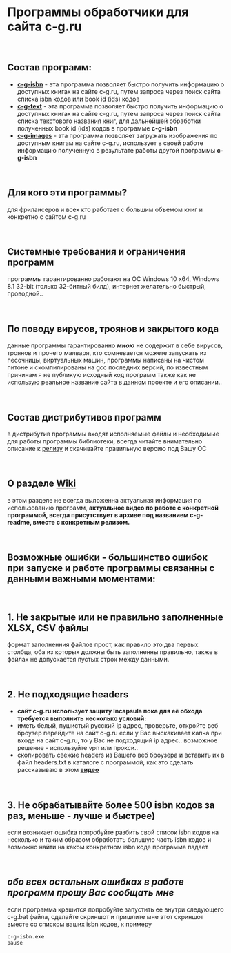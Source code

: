 # Программы обработчики для сайта c-g.ru

<br>

## Состав программ: 
- **[c-g-isbn](https://github.com/itz0/c-g.ru/tree/main/c-g-isbn)** - эта программа позволяет быстро получить информацию о доступных книгах на сайте c-g.ru, путем запроса через поиск сайта списка isbn кодов или book id (ids) кодов 
- **[c-g-text](https://github.com/itz0/c-g.ru/tree/main/c-g-isbn)** - эта программа позволяет быстро получить информацию о доступных книгах на сайте c-g.ru, путем запроса через поиск сайта списка текстового названия книг, для дальнейшей обработки полученных book id (ids) кодов в программе **c-g-isbn**
- **[c-g-images](https://github.com/itz0/c-g.ru/tree/main/c-g-images)** - эта программа позволяет загружать изображения по доступным книгам на сайте c-g.ru, использует в своей работе информацию полученную в результате работы другой программы **c-g-isbn**

<br>

## Для кого эти программы?
для фрилансеров и всех кто работает с большим объемом книг и конкретно с сайтом c-g.ru

<br>

## Системные требования и ограничения программ
программы гарантированно работают на ОС Windows 10 x64, Windows 8.1 32-bit (только 32-битный билд), интернет желательно быстрый, проводной..

<br>

## По поводу вирусов, троянов и закрытого кода
данные программы гарантированно ***мною*** не содержит в себе вирусов, троянов и прочего малваря, кто сомневается можете запускать из песочницы, виртуальных машин, программы написаны на чистом питоне и скомпилированы на gcc последних версий, по известным причинам я не публикую исходный код программ также как не использую реальное название сайта в данном проекте и его описании..

<br>

## Состав дистрибутивов программ
в дистрибутив программы входят исполняемые файлы и необходимые для работы программы библиотеки, всегда читайте внимательно описание к [релизу](https://github.com/itz0/c-g.ru/releases/) и скачивайте правильную версию под Вашу ОС

<br>

## О разделе [Wiki](https://github.com/itz0/c-g.ru/wiki/%D0%9E-%D0%BF%D1%80%D0%BE%D0%B3%D1%80%D0%B0%D0%BC%D0%BC%D0%B5) 
в этом разделе не всегда выложенна актуальная информация по использованию программ, **актуальное видео по работе с конкретной программой, всегда присутствует в архиве под названием c-g-readme, вместе с конкретным релизом.**

<br>

## Возможные ошибки - большинство ошибок при запуске и работе программы связанны c данными важными моментами:

<br>

## 1. Не закрытые или не правильно заполненные XLSX, CSV файлы
формат заполненния файлов прост, как правило это два первых столбца, оба из которых должны быть заполненны правильно, также в файлах не допускается пустых строк между данными.

<br>

## 2. Не подходящие headers
- **сайт c-g.ru использует защиту Incapsula пока для её обхода требуется выполнить несколько условий:**
- иметь белый, пушистый русский ip адрес, проверьте, откройте веб броузер перейдите на сайт c-g.ru если у Вас выскакивает капча при входе на сайт c-g.ru, то у Вас не подходящий ip адрес.. возможное решение - используйте vpn или прокси..
- скопировать свежие headers из Вашего веб броузера и вставить их в файл headers.txt в каталоге с программой, как это сделать рассказываю в этом **[видео](https://streamable.com/evo4rh)**

<br>

## 3. Не обрабатывайте более 500 isbn кодов за раз, меньше - лучше и быстрее)
если возникает ошибка попробуйте разбить свой список isbn кодов на несколько и таким образом обработать большую часть isbn кодов и возможно найти на каком конкретном isbn коде программа падает

<br>

## _обо всех остальных ошибках в работе программ прошу Вас сообщать мне_
если программа крэшится попробуйте запустить ее внутри следующего c-g.bat файла, сделайте скриншот и пришлите мне этот скриншот вместе со списком ваших isbn кодов, к примеру
```
с-g-isbn.exe
pause
```










